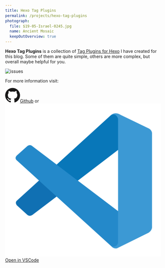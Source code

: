 ```yaml
---
title: Hexo Tag Plugins
permalink: /projects/hexo-tag-plugins
photograph:
  file: $19-05-Israel-0245.jpg
  name: Ancient Mosaic
  keepOutOverview: true
---
```


**Hexo Tag Plugins** is a collection of [Tag Plugins for Hexo](https://hexo.io/docs/tag-plugins.html) I have created for this blog. Some of them are quite simple, others are more complex, but overall maybe helpful for you.

<div class="shields-io">

![issues](https://img.shields.io/github/issues/kristofzerbe/hexo-generator-anything?label=github%20issues&style=flat-square)

</div>

For more information visit:

<div class="brand-links">
<a href="https://github.com/kristofzerbe/hexo-tag-plugins" class="github"><img src="/images/github.svg" alt="Github" /><span>Github</span></a>
<span style="margin-top:25px">or</span>
<a href="https://open.vscode.dev/kristofzerbe/hexo-tag-plugins" class="vscode"><img src="/images/vscode.svg" alt="VSCode" /><span>Open in VSCode</span></a>
</div>

<!-- {% github_readme "kristofzerbe" "hexo-tag-plugins" %} -->